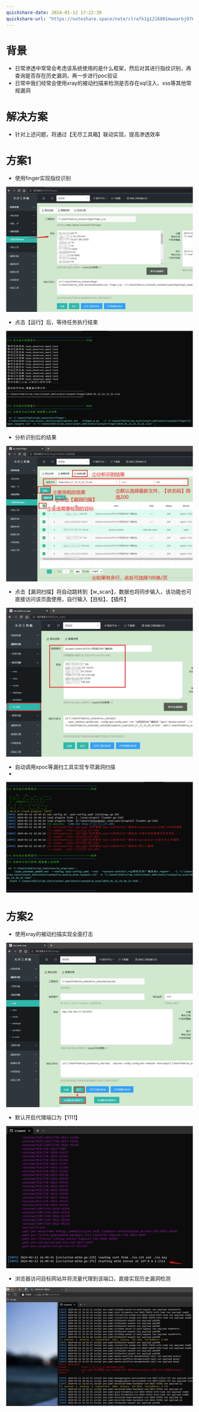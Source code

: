 ```yaml
---
quickshare-date: 2024-01-12 17:22:39
quickshare-url: "https://noteshare.space/note/clrafk1g1216801mwaarbj076#8X8I/ps0koWamig4hs/Oi3MXP86D+9NU1naCHRi/TBY"
---
```

# 背景

- 日常渗透中常常会考虑该系统使用的是什么框架，然后对其进行指纹识别，再查询是否存在历史漏洞，再一步进行poc验证
- 日常中我们经常会使用xray的被动扫描来检测是否存在sql注入、xss等其他常规漏洞
# 解决方案

- 针对上述问题，将通过【无尽工具箱】联动实现，提高渗透效率
# 方案1

- 使用finger实现指纹识别

![image.png](https://raw.githubusercontent.com/wwsuixin/images/main/202401121631981.png)

- 点击【运行】后，等待任务执行结束

![image.png](https://raw.githubusercontent.com/wwsuixin/images/main/202401121634157.png)

- 分析识别后的结果

![image.png](https://raw.githubusercontent.com/wwsuixin/images/main/202401121639934.png)

- 点击【漏洞扫描】将自动跳转到【w_scan】，数据也将同步输入，该功能也可直接访问该页面使用，自行输入【目标】、【插件】

![image.png](https://raw.githubusercontent.com/wwsuixin/images/main/202401121641447.png)

- 自动调用xpoc等漏扫工具实现专项漏洞扫描
- 
![image.png](https://raw.githubusercontent.com/wwsuixin/images/main/202401121647781.png)

# 方案2

- 使用xray的被动扫描实现全面打击

![image.png](https://raw.githubusercontent.com/wwsuixin/images/main/202401121649309.png)

- 默认开启代理端口为【1111】

![image.png](https://raw.githubusercontent.com/wwsuixin/images/main/202401121650665.png)

- 浏览器访问目标网站并将流量代理到该端口，直接实现历史漏洞检测

![image.png](https://raw.githubusercontent.com/wwsuixin/images/main/202401121652490.png)
